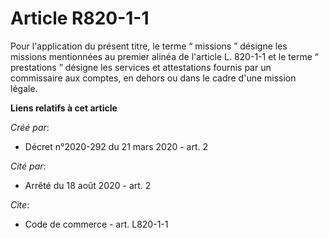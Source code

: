 # Article R820-1-1

Pour l'application du présent titre, le terme “ missions ” désigne les missions mentionnées au premier alinéa de l'article L.
820-1-1 et le terme “ prestations ” désigne les services et attestations fournis par un commissaire aux comptes, en dehors ou
dans le cadre d'une mission légale.

**Liens relatifs à cet article**

_Créé par_:

  - Décret n°2020-292 du 21 mars 2020 - art. 2

_Cité par_:

  - Arrêté du 18 août 2020 - art. 2

_Cite_:

  - Code de commerce - art. L820-1-1
